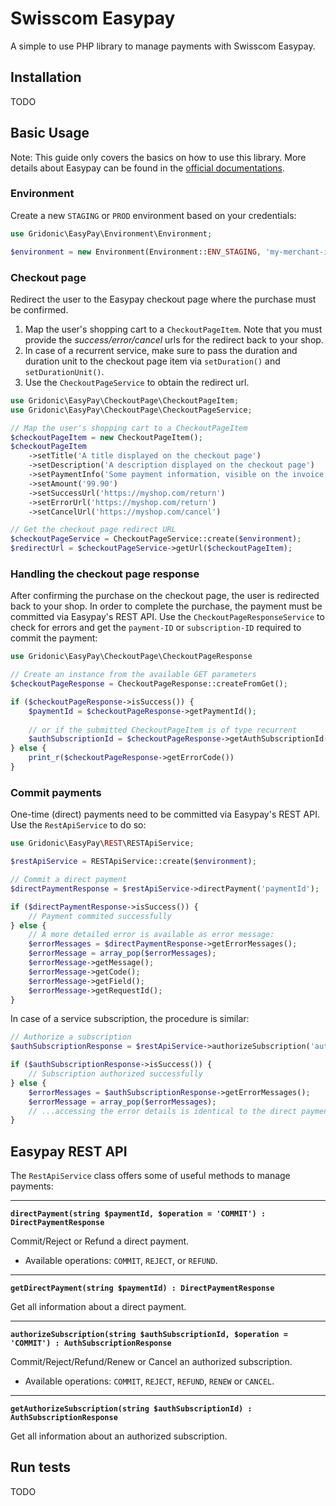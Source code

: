 # Swisscom Easypay

A simple to use PHP library to manage payments with Swisscom Easypay.

## Installation

TODO

## Basic Usage

Note: This guide only covers the basics on how to use this library. More details about Easypay can be found
in the [official documentations](https://www.swisscom.ch/en/business/enterprise/offer/value-added-services/business-numbers/technische-dokumentation-business-numbers.html).

### Environment

Create a new `STAGING` or `PROD` environment based on your credentials:

```php
use Gridonic\EasyPay\Environment\Environment;

$environment = new Environment(Environment::ENV_STAGING, 'my-merchant-id', 'my-secret-key')
```

### Checkout page

Redirect the user to the Easypay checkout page where the purchase must be confirmed.

1. Map the user's shopping cart to a `CheckoutPageItem`. Note that you must provide the 
_success/error/cancel_ urls for the redirect back to your shop.
2. In case of a recurrent service, make sure to pass the duration and duration unit to
 the checkout page item via `setDuration()` and `setDurationUnit()`. 
3. Use the `CheckoutPageService` to obtain the redirect url.

```php
use Gridonic\EasyPay\CheckoutPage\CheckoutPageItem;
use Gridonic\EasyPay\CheckoutPage\CheckoutPageService;

// Map the user's shopping cart to a CheckoutPageItem
$checkoutPageItem = new CheckoutPageItem();
$checkoutPageItem
    ->setTitle('A title displayed on the checkout page')
    ->setDescription('A description displayed on the checkout page')
    ->setPaymentInfo('Some payment information, visible on the invoice')
    ->setAmount('99.90')
    ->setSuccessUrl('https://myshop.com/return')
    ->setErrorUrl('https://myshop.com/return')
    ->setCancelUrl('https://myshop.com/cancel')

// Get the checkout page redirect URL
$checkoutPageService = CheckoutPageService::create($environment);
$redirectUrl = $checkoutPageService->getUrl($checkoutPageItem);
```
### Handling the checkout page response

After confirming the purchase on the checkout page, the user is redirected back to your shop.
In order to complete the purchase, the payment must be committed via Easypay's REST API. Use
the `CheckoutPageResponseService` to check for errors and get the `payment-ID` or `subscription-ID`
required to commit the payment:

```php
use Gridonic\EasyPay\CheckoutPage\CheckoutPageResponse

// Create an instance from the available GET parameters
$checkoutPageResponse = CheckoutPageResponse::createFromGet();

if ($checkoutPageResponse->isSuccess()) {
    $paymentId = $checkoutPageResponse->getPaymentId();
    
    // or if the submitted CheckoutPageItem is of type recurrent
    $authSubscriptionId = $checkoutPageResponse->getAuthSubscriptionId();
} else {
    print_r($checkoutPageResponse->getErrorCode())
}
```

### Commit payments

One-time (direct) payments need to be committed via Easypay's REST API.
Use the `RestApiService` to do so:

```php
use Gridonic\EasyPay\REST\RESTApiService;

$restApiService = RESTApiService::create($environment);

// Commit a direct payment
$directPaymentResponse = $restApiService->directPayment('paymentId');

if ($directPaymentResponse->isSuccess()) {
    // Payment commited successfully
} else {
    // A more detailed error is available as error message:
    $errorMessages = $directPaymentResponse->getErrorMessages();
    $errorMessage = array_pop($errorMessages);
    $errorMessage->getMessage();
    $errorMessage->getCode();
    $errorMessage->getField();
    $errorMessage->getRequestId();
}
```

In case of a service subscription, the procedure is similar:

```php
// Authorize a subscription
$authSubscriptionResponse = $restApiService->authorizeSubscription('authSubscriptionId');

if ($authSubscriptionResponse->isSuccess()) {
    // Subscription authorized successfully
} else {
    $errorMessages = $authSubscriptionResponse->getErrorMessages();
    $errorMessage = array_pop($errorMessages);
    // ...accessing the error details is identical to the direct payment example above
}
```

## Easypay REST API

The `RestApiService` class offers some of useful methods to manage payments:

---

**`directPayment(string $paymentId, $operation = 'COMMIT') : DirectPaymentResponse`**

Commit/Reject or Refund a direct payment.
* Available operations: `COMMIT`, `REJECT`, or `REFUND`.

---

**`getDirectPayment(string $paymentId) : DirectPaymentResponse`**

Get all information about a direct payment.

---

**`authorizeSubscription(string $authSubscriptionId, $operation = 'COMMIT') : AuthSubscriptionResponse`**

Commit/Reject/Refund/Renew or Cancel an authorized subscription.
* Available operations: `COMMIT`, `REJECT`, `REFUND`, `RENEW` or `CANCEL`.

---

**`getAuthorizeSubscription(string $authSubscriptionId) : AuthSubscriptionResponse`**

Get all information about an authorized subscription.

## Run tests

TODO


